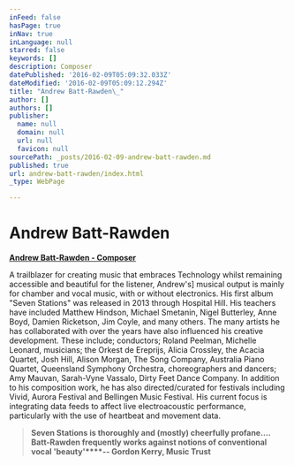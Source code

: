 ```yaml
---
inFeed: false
hasPage: true
inNav: true
inLanguage: null
starred: false
keywords: []
description: Composer
datePublished: '2016-02-09T05:09:32.033Z'
dateModified: '2016-02-09T05:09:12.294Z'
title: "Andrew Batt-Rawden\_"
author: []
authors: []
publisher:
  name: null
  domain: null
  url: null
  favicon: null
sourcePath: _posts/2016-02-09-andrew-batt-rawden.md
published: true
url: andrew-batt-rawden/index.html
_type: WebPage

---
```

# Andrew Batt-Rawden 

**[Andrew Batt-Rawden - Composer][0]**

A trailblazer for creating music that embraces Technology whilst remaining accessible and beautiful for the listener, Andrew's\] musical output is mainly for chamber and vocal music, with or without electronics. His first album "Seven Stations" was released in 2013 through Hospital Hill. His teachers have included Matthew Hindson, Michael Smetanin, Nigel Butterley, Anne Boyd, Damien Ricketson, Jim Coyle, and many others. The many artists he has collaborated with over the years have also influenced his creative development. These include; conductors; Roland Peelman, Michelle Leonard, musicians; the Orkest de Ereprijs, Alicia Crossley, the Acacia Quartet, Josh Hill, Alison Morgan, The Song Company, Australia Piano Quartet, Queensland Symphony Orchestra, choreographers and dancers; Amy Mauvan, Sarah-Vyne Vassalo, Dirty Feet Dance Company. In addition to his composition work, he has also directed/curated for festivals including Vivid, Aurora Festival and Bellingen Music Festival.  His current focus is integrating data feeds to affect live electroacoustic performance, particularly with the use of heartbeat and movement data. 
> 
> **Seven Stations is thoroughly and (mostly) cheerfully profane.... Batt-Rawden frequently works against notions of conventional vocal 'beauty'****-- Gordon Kerry, Music Trust**



[0]: http://www.andrewbattrawden.com.au/